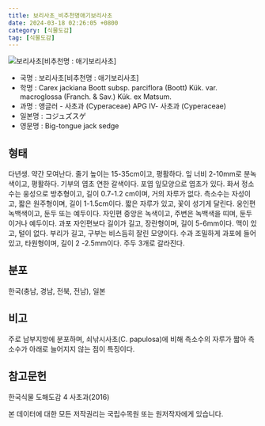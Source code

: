 ```yaml
---
title: 보리사초_비추천명애기보리사초
date: 2024-03-18 02:26:05 +0800
category: [식물도감]
tag: [식물도감]
---
```




![보리사초[비추천명 : 애기보리사초]](/fileUpload/plants/basic/Cyperaceae/Carex/5002/1_th2.JPG)
- 국명 : 보리사초[비추천명 : 애기보리사초]
- 학명 : Carex jackiana Boott subsp. parciflora (Boott) Kük. var. macroglossa (Franch. & Sav.) Kük. ex Matsum.
- 과명 : 앵글러 - 사초과 (Cyperaceae) APG Ⅳ- 사초과 (Cyperaceae)
- 일본명 : コジュズスゲ
- 영문명 : Big-tongue jack sedge


## 형태
다년생. 약간 모여난다. 줄기 높이는 15-35cm이고, 평활하다. 잎 너비 2-10mm로 분녹색이고, 평활하다. 기부의 엽초 연한 갈색이다. 포엽 잎모양으로 엽초가 있다. 화서 정소수는 웅성으로 방추형이고, 길이 0.7-1.2 cm이며, 거의 자루가 없다. 측소수는 자성이고, 짧은 원주형이며, 길이 1-1.5cm이다. 짧은 자루가 있고, 꽃이 성기게 달린다. 웅인편 녹백색이고, 둔두 또는 예두이다. 자인편 중앙은 녹색이고, 주변은 녹백색을 띠며, 둔두이거나 예두이다. 과포 자인편보다 길이가 길고, 장란형이며, 길이 5-6mm이다. 맥이 있고, 털이 없다. 부리가 길고, 구부는 비스듬히 잘린 모양이다. 수과 조밀하게 과포에 들어있고, 타원형이며, 길이 2 -2.5mm이다. 주두 3개로 갈라진다.
## 분포
한국(충남, 경남, 전북, 전남), 일본
## 비고
주로 남부지방에 분포하며, 쇠낚시사초(C. papulosa)에 비해 측소수의 자루가 짧아 측소수가 아래로 늘어지지 않는 점이 특징이다.
## 참고문헌
한국식물 도해도감 4 사초과(2016)






본 데이터에 대한 모든 저작권리는 국립수목원 또는 원저작자에게 있습니다.
